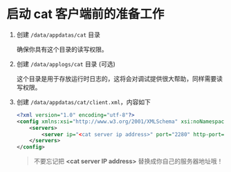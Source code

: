 # 启动 cat 客户端前的准备工作

1. 创建 `/data/appdatas/cat` 目录

    确保你具有这个目录的读写权限。

2. 创建 `/data/applogs/cat` 目录 (可选)

    这个目录是用于存放运行时日志的，这将会对调试提供很大帮助，同样需要读写权限。

3. 创建 `/data/appdatas/cat/client.xml`，内容如下

    ```xml
    <?xml version="1.0" encoding="utf-8"?>
    <config xmlns:xsi="http://www.w3.org/2001/XMLSchema" xsi:noNamespaceSchemaLocation="config.xsd">
        <servers>
            <server ip="<cat server ip address>" port="2280" http-port="8080" />
        </servers>
    </config>
    ```

    > 不要忘记把 **\<cat server IP address\>** 替换成你自己的服务器地址哦！
